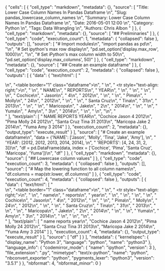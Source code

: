 {
 "cells": [
  {
   "cell_type": "markdown",
   "metadata": {},
   "source": [
    "Title: Lower Case Column Names In Pandas Dataframe  \n",
    "Slug: pandas_lowercase_column_names  \n",
    "Summary: Lower Case Column Names In Pandas Dataframe  \n",
    "Date: 2016-05-01 12:00  \n",
    "Category: Python  \n",
    "Tags: Data Wrangling  \n",
    "Authors: Chris Albon  "
   ]
  },
  {
   "cell_type": "markdown",
   "metadata": {},
   "source": [
    "## Preliminaries"
   ]
  },
  {
   "cell_type": "code",
   "execution_count": 1,
   "metadata": {
    "collapsed": false
   },
   "outputs": [],
   "source": [
    "# Import modules\n",
    "import pandas as pd\n",
    "\n",
    "# Set ipython's max row display\n",
    "pd.set_option('display.max_row', 1000)\n",
    "\n",
    "# Set iPython's max column width to 50\n",
    "pd.set_option('display.max_columns', 50)"
   ]
  },
  {
   "cell_type": "markdown",
   "metadata": {},
   "source": [
    "## Create an example dataframe"
   ]
  },
  {
   "cell_type": "code",
   "execution_count": 2,
   "metadata": {
    "collapsed": false
   },
   "outputs": [
    {
     "data": {
      "text/html": [
       "<div>\n",
       "<table border=\"1\" class=\"dataframe\">\n",
       "  <thead>\n",
       "    <tr style=\"text-align: right;\">\n",
       "      <th></th>\n",
       "      <th>NAME</th>\n",
       "      <th>REPORTS</th>\n",
       "      <th>YEAR</th>\n",
       "    </tr>\n",
       "  </thead>\n",
       "  <tbody>\n",
       "    <tr>\n",
       "      <th>Cochice</th>\n",
       "      <td>Jason</td>\n",
       "      <td>4</td>\n",
       "      <td>2012</td>\n",
       "    </tr>\n",
       "    <tr>\n",
       "      <th>Pima</th>\n",
       "      <td>Molly</td>\n",
       "      <td>24</td>\n",
       "      <td>2012</td>\n",
       "    </tr>\n",
       "    <tr>\n",
       "      <th>Santa Cruz</th>\n",
       "      <td>Tina</td>\n",
       "      <td>31</td>\n",
       "      <td>2013</td>\n",
       "    </tr>\n",
       "    <tr>\n",
       "      <th>Maricopa</th>\n",
       "      <td>Jake</td>\n",
       "      <td>2</td>\n",
       "      <td>2014</td>\n",
       "    </tr>\n",
       "    <tr>\n",
       "      <th>Yuma</th>\n",
       "      <td>Amy</td>\n",
       "      <td>3</td>\n",
       "      <td>2014</td>\n",
       "    </tr>\n",
       "  </tbody>\n",
       "</table>\n",
       "</div>"
      ],
      "text/plain": [
       "             NAME  REPORTS  YEAR\n",
       "Cochice     Jason        4  2012\n",
       "Pima        Molly       24  2012\n",
       "Santa Cruz   Tina       31  2013\n",
       "Maricopa     Jake        2  2014\n",
       "Yuma          Amy        3  2014"
      ]
     },
     "execution_count": 2,
     "metadata": {},
     "output_type": "execute_result"
    }
   ],
   "source": [
    "# Create an example dataframe\n",
    "data = {'NAME': ['Jason', 'Molly', 'Tina', 'Jake', 'Amy'], \n",
    "        'YEAR': [2012, 2012, 2013, 2014, 2014], \n",
    "        'REPORTS': [4, 24, 31, 2, 3]}\n",
    "df = pd.DataFrame(data, index = ['Cochice', 'Pima', 'Santa Cruz', 'Maricopa', 'Yuma'])\n",
    "df"
   ]
  },
  {
   "cell_type": "markdown",
   "metadata": {},
   "source": [
    "## Lowercase column values"
   ]
  },
  {
   "cell_type": "code",
   "execution_count": 3,
   "metadata": {
    "collapsed": false
   },
   "outputs": [],
   "source": [
    "# Map the lowering function to all column names\n",
    "df.columns = map(str.lower, df.columns)"
   ]
  },
  {
   "cell_type": "code",
   "execution_count": 4,
   "metadata": {
    "collapsed": false
   },
   "outputs": [
    {
     "data": {
      "text/html": [
       "<div>\n",
       "<table border=\"1\" class=\"dataframe\">\n",
       "  <thead>\n",
       "    <tr style=\"text-align: right;\">\n",
       "      <th></th>\n",
       "      <th>name</th>\n",
       "      <th>reports</th>\n",
       "      <th>year</th>\n",
       "    </tr>\n",
       "  </thead>\n",
       "  <tbody>\n",
       "    <tr>\n",
       "      <th>Cochice</th>\n",
       "      <td>Jason</td>\n",
       "      <td>4</td>\n",
       "      <td>2012</td>\n",
       "    </tr>\n",
       "    <tr>\n",
       "      <th>Pima</th>\n",
       "      <td>Molly</td>\n",
       "      <td>24</td>\n",
       "      <td>2012</td>\n",
       "    </tr>\n",
       "    <tr>\n",
       "      <th>Santa Cruz</th>\n",
       "      <td>Tina</td>\n",
       "      <td>31</td>\n",
       "      <td>2013</td>\n",
       "    </tr>\n",
       "    <tr>\n",
       "      <th>Maricopa</th>\n",
       "      <td>Jake</td>\n",
       "      <td>2</td>\n",
       "      <td>2014</td>\n",
       "    </tr>\n",
       "    <tr>\n",
       "      <th>Yuma</th>\n",
       "      <td>Amy</td>\n",
       "      <td>3</td>\n",
       "      <td>2014</td>\n",
       "    </tr>\n",
       "  </tbody>\n",
       "</table>\n",
       "</div>"
      ],
      "text/plain": [
       "             name  reports  year\n",
       "Cochice     Jason        4  2012\n",
       "Pima        Molly       24  2012\n",
       "Santa Cruz   Tina       31  2013\n",
       "Maricopa     Jake        2  2014\n",
       "Yuma          Amy        3  2014"
      ]
     },
     "execution_count": 4,
     "metadata": {},
     "output_type": "execute_result"
    }
   ],
   "source": [
    "df"
   ]
  }
 ],
 "metadata": {
  "kernelspec": {
   "display_name": "Python 3",
   "language": "python",
   "name": "python3"
  },
  "language_info": {
   "codemirror_mode": {
    "name": "ipython",
    "version": 3
   },
   "file_extension": ".py",
   "mimetype": "text/x-python",
   "name": "python",
   "nbconvert_exporter": "python",
   "pygments_lexer": "ipython3",
   "version": "3.5.1"
  }
 },
 "nbformat": 4,
 "nbformat_minor": 0
}
